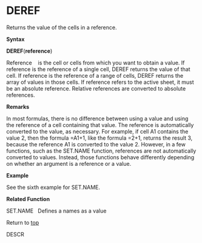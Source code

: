 DEREF
=====

Returns the value of the cells in a reference.

**Syntax**

**DEREF**(**reference**)

Reference    is the cell or cells from which you want to obtain a value.
If reference is the reference of a single cell, DEREF returns the value
of that cell. If reference is the reference of a range of cells, DEREF
returns the array of values in those cells. If reference refers to the
active sheet, it must be an absolute reference. Relative references are
converted to absolute references.

**Remarks**

In most formulas, there is no difference between using a value and using
the reference of a cell containing that value. The reference is
automatically converted to the value, as necessary. For example, if cell
A1 contains the value 2, then the formula =A1+1, like the formula =2+1,
returns the result 3, because the reference A1 is converted to the value
2. However, in a few functions, such as the SET.NAME function,
references are not automatically converted to values. Instead, those
functions behave differently depending on whether an argument is a
reference or a value.

**Example**

See the sixth example for SET.NAME.

**Related Function**

SET.NAME   Defines a names as a value

Return to [top](#A)

DESCR

